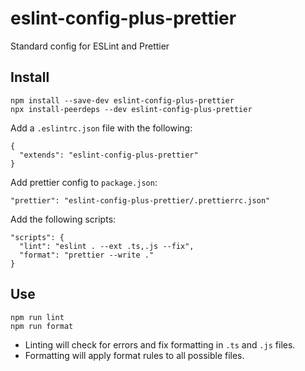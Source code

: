 # eslint-config-plus-prettier

Standard config for ESLint and Prettier

## Install

    npm install --save-dev eslint-config-plus-prettier
    npx install-peerdeps --dev eslint-config-plus-prettier

Add a `.eslintrc.json` file with the following:

    {
      "extends": "eslint-config-plus-prettier"
    }

Add prettier config to `package.json`:

    "prettier": "eslint-config-plus-prettier/.prettierrc.json"

Add the following scripts:

    "scripts": {
      "lint": "eslint . --ext .ts,.js --fix",
      "format": "prettier --write ."
    }

## Use

    npm run lint
    npm run format

- Linting will check for errors and fix formatting in `.ts` and `.js` files.
- Formatting will apply format rules to all possible files.
